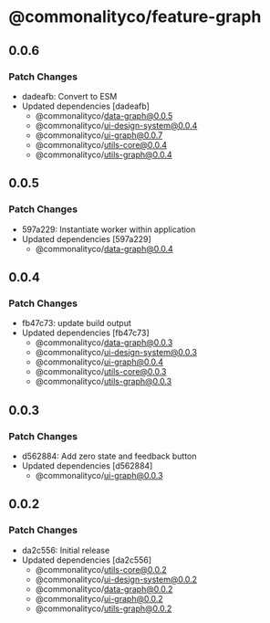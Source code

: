 # @commonalityco/feature-graph

## 0.0.6

### Patch Changes

- dadeafb: Convert to ESM
- Updated dependencies [dadeafb]
  - @commonalityco/data-graph@0.0.5
  - @commonalityco/ui-design-system@0.0.4
  - @commonalityco/ui-graph@0.0.7
  - @commonalityco/utils-core@0.0.4
  - @commonalityco/utils-graph@0.0.4

## 0.0.5

### Patch Changes

- 597a229: Instantiate worker within application
- Updated dependencies [597a229]
  - @commonalityco/data-graph@0.0.4

## 0.0.4

### Patch Changes

- fb47c73: update build output
- Updated dependencies [fb47c73]
  - @commonalityco/data-graph@0.0.3
  - @commonalityco/ui-design-system@0.0.3
  - @commonalityco/ui-graph@0.0.4
  - @commonalityco/utils-core@0.0.3
  - @commonalityco/utils-graph@0.0.3

## 0.0.3

### Patch Changes

- d562884: Add zero state and feedback button
- Updated dependencies [d562884]
  - @commonalityco/ui-graph@0.0.3

## 0.0.2

### Patch Changes

- da2c556: Initial release
- Updated dependencies [da2c556]
  - @commonalityco/utils-core@0.0.2
  - @commonalityco/ui-design-system@0.0.2
  - @commonalityco/data-graph@0.0.2
  - @commonalityco/ui-graph@0.0.2
  - @commonalityco/utils-graph@0.0.2
